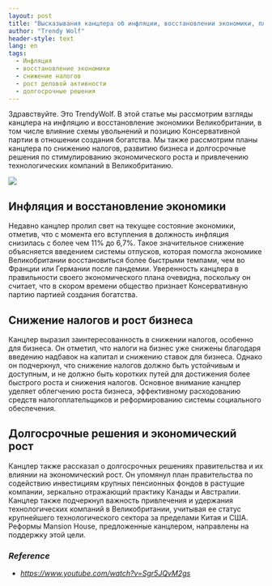 ```yaml
---
layout: post
title: "Высказывания канцлера об инфляции, восстановлении экономики, планах по снижению налогов и росту бизнеса"
author: "Trendy Wolf"
header-style: text
lang: en
tags:
  - Инфляция
  - восстановление экономики
  - снижение налогов
  - рост деловой активности
  - долгосрочные решения
---
```


Здравствуйте. Это TrendyWolf. В этой статье мы рассмотрим взгляды канцлера на инфляцию и восстановление экономики Великобритании, в том числе влияние схемы увольнений и позицию Консервативной партии в отношении создания богатства. Мы также рассмотрим планы канцлера по снижению налогов, развитию бизнеса и долгосрочные решения по стимулированию экономического роста и привлечению технологических компаний в Великобританию.

<img
    src="https://i.ytimg.com/vi/Sgr5JQvM2gs/hqdefault.jpg"
/>


## Инфляция и восстановление экономики
Недавно канцлер пролил свет на текущее состояние экономики, отметив, что с момента его вступления в должность инфляция снизилась с более чем 11% до 6,7%. Такое значительное снижение объясняется введением системы отпусков, которая помогла экономике Великобритании восстановиться более быстрыми темпами, чем во Франции или Германии после пандемии. Уверенность канцлера в правильности своего экономического плана очевидна, поскольку он считает, что в скором времени общество признает Консервативную партию партией создания богатства.

## Снижение налогов и рост бизнеса
Канцлер выразил заинтересованность в снижении налогов, особенно для бизнеса. Он отметил, что налоги на бизнес уже снижены благодаря введению надбавок на капитал и снижению ставок для бизнеса. Однако он подчеркнул, что снижение налогов должно быть устойчивым и доступным, и не должно быть коротких путей для достижения более быстрого роста и снижения налогов. Основное внимание канцлер уделяет облегчению роста бизнеса, эффективному расходованию средств налогоплательщиков и реформированию системы социального обеспечения.

## Долгосрочные решения и экономический рост
Канцлер также рассказал о долгосрочных решениях правительства и их влиянии на экономический рост. Он упомянул план правительства по содействию инвестициям крупных пенсионных фондов в растущие компании, зеркально отражающий практику Канады и Австралии. Канцлер также подчеркнул важность привлечения и удержания технологических компаний в Великобритании, учитывая ее статус крупнейшего технологического сектора за пределами Китая и США. Реформы Mansion House, предложенные канцлером, направлены на поддержку этой цели.


### _Reference_
- _https://www.youtube.com/watch?v=Sgr5JQvM2gs_

